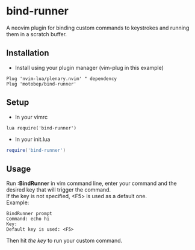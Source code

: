 # bind-runner

A neovim plugin for binding custom commands to keystrokes and running them in a scratch buffer.

## Installation
* Install using your plugin manager (vim-plug in this example)
```vim
Plug 'nvim-lua/plenary.nvim' " dependency
Plug 'motobep/bind-runner'
```

## Setup
* In your vimrc
```vim
lua require('bind-runner')
```
* In your init.lua
```lua
require('bind-runner')
```

## Usage
Run __:BindRunner__ in vim command line, enter your command and the desired key that will trigger the command.<br>
If the key is not specified, \<F5\> is used as a default one.<br>
Example:
```
BindRunner prompt
Command: echo hi
Key:
Default key is used: <F5>
```

Then hit _the key_ to run your custom command.

